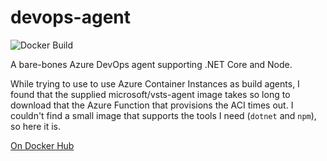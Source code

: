 # devops-agent
![Docker Build](https://img.shields.io/docker/build/jrottenberg/ffmpeg.svg)

A bare-bones Azure DevOps agent supporting .NET Core and Node.

While trying to use to use Azure Container Instances as build agents, I found that the supplied microsoft/vsts-agent image takes so long to download that the Azure Function that provisions the ACI times out. I couldn't find a small image that supports the tools I need (`dotnet` and `npm`), so here it is.

[On Docker Hub](https://hub.docker.com/r/skipleam/devops-agent)
